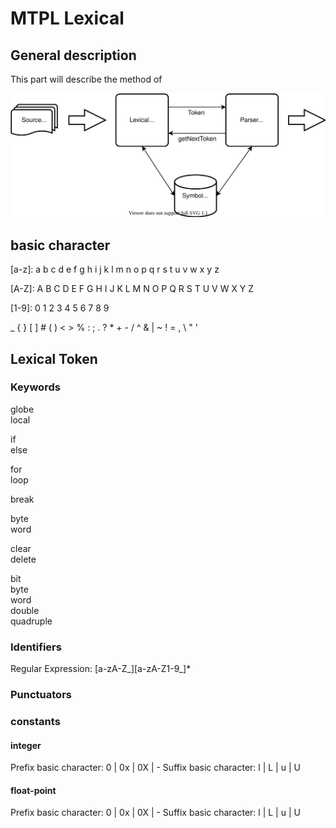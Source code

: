 # MTPL Lexical

## General description

This part will describe the method of 

![Relative between lexical and the other modules in MTPL](../../../Doc/Picture/MTPLlexicalBigPicture.drawio.svg "Relative between lexical and the other modules in MTPL")

## basic character

[a-z]: a b c d e f g h i j k l m n o p q r s t u v w x y z 

[A-Z]: A B C D E F G H I J K L M N O P Q R S T U V W X Y Z 

[1-9]: 0 1 2 3 4 5 6 7 8 9 

_ { } [ ] # ( ) < > % : ; . ? * + - / ^ & | ~ ! = , \ " ' 

## Lexical Token

### Keywords

globe  
local  

if  
else  

for  
loop   

break  

byte  
word  

clear  
delete  

bit  
byte  
word  
double  
quadruple  
### Identifiers

Regular Expression: [a-zA-Z_][a-zA-Z1-9_]*

### Punctuators

### constants

#### integer
Prefix basic character: 0 | 0x | 0X | -
Suffix basic character: l | L | u | U

#### float-point
Prefix basic character: 0 | 0x | 0X | -
Suffix basic character: l | L | u | U

### 
